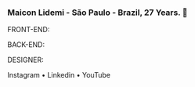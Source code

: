 ### Maicon Lidemi - São Paulo - Brazil, 27 Years. 🌟

FRONT-END:<p>
BACK-END:<p>
DESIGNER:<p>
<article>
Instagram • Linkedin • YouTube
  </article>
<!--
<div>
  <a href="https://github.com/seu-usuário-aqui">
  <img height="300em"src="https://github-readme-stats.vercel.app/api/top-langs/?username=Annderlau&layout=compact&langs_count=7&theme=gotham"/>
  <img height="300em"src="https://github-readme-stats.vercel.app/api?username=Annderlau&show_icons=true&theme=gotham&include_all_commits=true&count_private=true"/>
  </div>
-->
